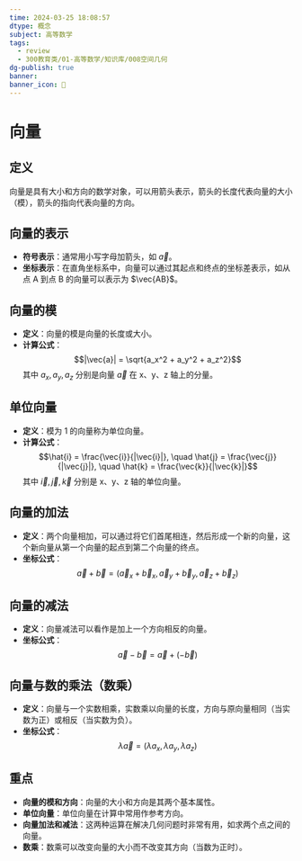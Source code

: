 ```yaml
---
time: 2024-03-25 18:08:57
dtype: 概念
subject: 高等数学
tags:
  - review
  - 300教育类/01-高等数学/知识库/008空间几何
dg-publish: true
banner: 
banner_icon: 🧠
---
```

# 向量

## 定义
向量是具有大小和方向的数学对象，可以用箭头表示，箭头的长度代表向量的大小（模），箭头的指向代表向量的方向。

## 向量的表示
- **符号表示**：通常用小写字母加箭头，如 $\vec{a}$。
- **坐标表示**：在直角坐标系中，向量可以通过其起点和终点的坐标差表示，如从点 A 到点 B 的向量可以表示为 $\vec{AB}$。

## 向量的模
- **定义**：向量的模是向量的长度或大小。
- **计算公式**：
  $$|\vec{a}| = \sqrt{a_x^2 + a_y^2 + a_z^2}$$
  其中 $a_x, a_y, a_z$ 分别是向量 $\vec{a}$ 在 x、y、z 轴上的分量。

## 单位向量
- **定义**：模为 1 的向量称为单位向量。
- **计算公式**：
  $$\hat{i} = \frac{\vec{i}}{|\vec{i}|}, \quad \hat{j} = \frac{\vec{j}}{|\vec{j}|}, \quad \hat{k} = \frac{\vec{k}}{|\vec{k}|}$$
  其中 $\vec{i}, \vec{j}, \vec{k}$ 分别是 x、y、z 轴的单位向量。

## 向量的加法
- **定义**：两个向量相加，可以通过将它们首尾相连，然后形成一个新的向量，这个新向量从第一个向量的起点到第二个向量的终点。
- **坐标公式**：
  $$\vec{a} + \vec{b} = (\vec{a}_x + \vec{b}_x, \vec{a}_y + \vec{b}_y, \vec{a}_z + \vec{b}_z)$$

## 向量的减法
- **定义**：向量减法可以看作是加上一个方向相反的向量。
- **坐标公式**：
  $$\vec{a} - \vec{b} = \vec{a} + (-\vec{b})$$

## 向量与数的乘法（数乘）
- **定义**：向量与一个实数相乘，实数乘以向量的长度，方向与原向量相同（当实数为正）或相反（当实数为负）。
- **坐标公式**：
  $$\lambda \vec{a} = (\lambda a_x, \lambda a_y, \lambda a_z)$$

## 重点
- **向量的模和方向**：向量的大小和方向是其两个基本属性。
- **单位向量**：单位向量在计算中常用作参考方向。
- **向量加法和减法**：这两种运算在解决几何问题时非常有用，如求两个点之间的向量。
- **数乘**：数乘可以改变向量的大小而不改变其方向（当数为正时）。

